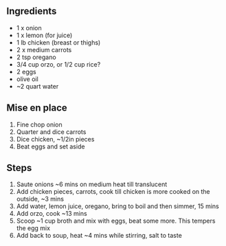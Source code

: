 ## Ingredients
- 1 x onion
- 1 x lemon (for juice)
- 1 lb chicken (breast or thighs)
- 2 x medium carrots
- 2 tsp oregano
- 3/4 cup orzo, or 1/2 cup rice?
- 2 eggs
- olive oil
- ~2 quart water

## Mise en place
1. Fine chop onion
2. Quarter and dice carrots
3. Dice chicken, ~1/2in pieces
3. Beat eggs and set aside

## Steps
1. Saute onions ~6 mins on medium heat till translucent
2. Add chicken pieces, carrots, cook till chicken is more cooked on the outside, ~3 mins
3. Add water, lemon juice, oregano, bring to boil and then simmer, 15 mins
4. Add orzo, cook ~13 mins
5. Scoop ~1 cup broth and mix with eggs, beat some more. This tempers the egg mix
6. Add back to soup, heat ~4 mins while stirring, salt to taste

